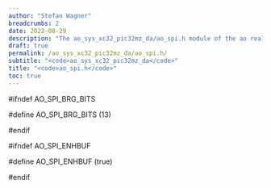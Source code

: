 ```yaml
---
author: "Stefan Wagner"
breadcrumbs: 2
date: 2022-08-29
description: "The ao_sys_xc32_pic32mz_da/ao_spi.h module of the ao real-time operating system."
draft: true
permalink: /ao_sys_xc32_pic32mz_da/ao_spi.h/ 
subtitle: "<code>ao_sys_xc32_pic32mz_da</code>"
title: "<code>ao_spi.h</code>"
toc: true
---
```


#ifndef AO_SPI_BRG_BITS

#define AO_SPI_BRG_BITS     (13)

#endif

#ifndef AO_SPI_ENHBUF

#define AO_SPI_ENHBUF       (true)

#endif

